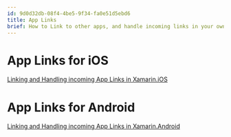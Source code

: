 ```yaml
---
id: 9d0d32db-08f4-4be5-9f34-fa0e51d5ebd6  
title: App Links  
brief: How to Link to other apps, and handle incoming links in your own apps using App Links.  
---
```


# App Links for iOS

 [Linking and Handling incoming App Links in Xamarin.iOS](app-links-ios)

# App Links for Android

 [Linking and Handling incoming App Links in Xamarin.Android](app-links-android)
